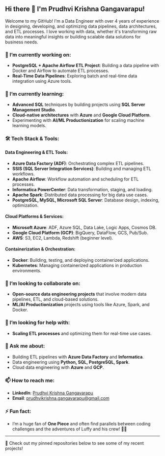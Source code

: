 ## Hi there 👋 I'm Prudhvi Krishna Gangavarapu!

Welcome to my GitHub! I'm a Data Engineer with over 4 years of experience in designing, developing, and optimizing data pipelines, data architectures, and ETL processes. I love working with data, whether it's transforming raw data into meaningful insights or building scalable data solutions for business needs.

### 🔭 I’m currently working on:
- **PostgreSQL + Apache Airflow ETL Project**: Building a data pipeline with Docker and Airflow to automate ETL processes.
- **Real-Time Data Pipelines**: Exploring batch and real-time data integration using Azure tools.

### 🌱 I’m currently learning:
- **Advanced SQL** techniques by building projects using **SQL Server Management Studio**.
- **Cloud-native architectures** with **Azure** and **Google Cloud Platform**.
- Experimenting with **AI/ML Productionization** for scaling machine learning models.

### 🛠 Tech Stack & Tools:
#### **Data Engineering & ETL Tools:**
- **Azure Data Factory (ADF)**: Orchestrating complex ETL pipelines.
- **SSIS (SQL Server Integration Services)**: Building and managing ETL workflows.
- **Apache Airflow**: Workflow automation and scheduling for ETL processes.
- **Informatica PowerCenter**: Data transformation, staging, and loading.
- **Apache Spark**: Distributed data processing for big data use cases.
- **PostgreSQL, MySQL, Microsoft SQL Server**: Database design, indexing, optimization.

#### **Cloud Platforms & Services:**
- **Microsoft Azure**: ADF, Azure SQL, Data Lake, Logic Apps, Cosmos DB.
- **Google Cloud Platform (GCP)**: BigQuery, DataFlow, GCS, Pub/Sub.
- **AWS**: S3, EC2, Lambda, Redshift (beginner level).
  
#### **Containerization & Orchestration:**
- **Docker**: Building, testing, and deploying containerized applications.
- **Kubernetes**: Managing containerized applications in production environments.

### 👯 I’m looking to collaborate on:
- **Open-source data engineering projects** that involve modern data pipelines, ETL, and cloud-based solutions.
- **ML/AI Productionization** projects using tools like Azure, Spark, and Docker.

### 🤔 I’m looking for help with:
- **Scaling ETL processes** and optimizing them for real-time use cases.

### 💬 Ask me about:
- Building ETL pipelines with **Azure Data Factory** and **Informatica**.
- Data engineering using **Python, SQL, PostgreSQL, Spark**.
- Cloud data engineering with **Azure** and **GCP**.

### 📫 How to reach me:
- **LinkedIn**: [Prudhvi Krishna Gangavarapu](https://www.linkedin.com/in/prudhvi-gangavarapu)
- **Email**: prudhvikrishna.gangavarapu@gmail.com

### ⚡ Fun fact:
- I’m a huge fan of **One Piece** and often find parallels between coding challenges and the adventures of Luffy and his crew! 🏴‍☠️

---

🌟 Check out my pinned repositories below to see some of my recent projects!
